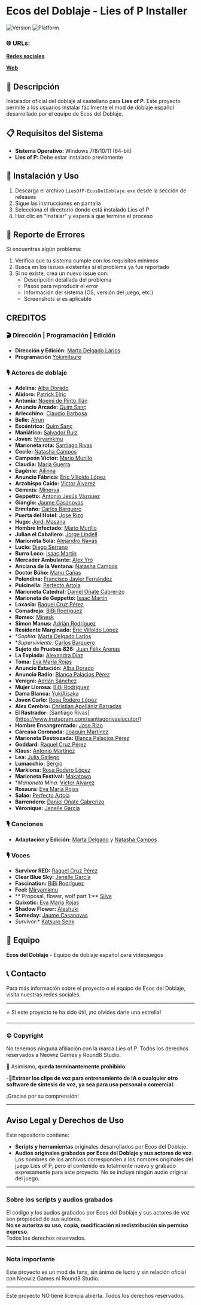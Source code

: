 # Ecos del Doblaje - Lies of P Installer

![Version](https://img.shields.io/badge/version-1.0.0-blue.svg)
![Platform](https://img.shields.io/badge/platform-Windows-lightgrey.svg)

### 🌐 URLs:

[**Redes sociales**](https://linktr.ee/ecosdeldoblaje)

[**Web**](https://www.ecosdeldoblaje.es/)

## 📖 Descripción

Instalador oficial del doblaje al castellano para **Lies of P**. Este proyecto permite a los usuarios instalar fácilmente el mod de doblaje español desarrollado por el equipo de Ecos del Doblaje.

## 📋 Requisitos del Sistema

- **Sistema Operativo:** Windows 7/8/10/11 (64-bit)
- **Lies of P:** Debe estar instalado previamente

## 🚀 Instalación y Uso

1. Descarga el archivo `LiesOfP-EcosDelDoblaje.exe` desde la sección de releases
2. Sigue las instrucciones en pantalla
3. Selecciona el directorio donde está instalado Lies of P
4. Haz clic en "Instalar" y espera a que termine el proceso

## 🐛 Reporte de Errores

Si encuentras algún problema:

1. Verifica que tu sistema cumple con los requisitos mínimos
2. Busca en los issues existentes si el problema ya fue reportado
3. Si no existe, crea un nuevo issue con:
   - Descripción detallada del problema
   - Pasos para reproducir el error
   - Información del sistema (OS, versión del juego, etc.)
   - Screenshots si es aplicable
  
## CREDITOS

### 🎬 Dirección | Programación | Edición

- **Dirección y Edición:**  [Marta Delgado Larios](https://www.youtube.com/@martadubs)
- **Programación** [Yokimitsuro](https://x.com/Yokimitsuro)
  
### 🎙️ Actores de doblaje

- **Adelina:** [Alba Dorado](https://www.instagram.com/alba_doblaje)
- **Alidoro:** [Patrick Elric](https://x.com/PatrickElrick_)
- **Antonia:** [Noemí de Pinto Illán](https://www.instagram.com/noeysuaparatofonador/)
- **Anuncio Arcade:** [Quim Sanç](https://www.instagram.com/quimcoronillasanc?igsh=OGNoaXQxNnRpdjdi)
- **Arlecchino:** [Claudio Barbosa](https://www.youtube.com/@UltimateVersus)
- **Belle:** [Airun](https://www.instagram.com/airun.locucionydoblaje/)
- **Escéntrico:** [Quim Sanç](https://www.instagram.com/grixmistery/)
- **Maniático:** [Salvador Ruiz](https://www.youtube.com/@disaster_box)
- **Joven:** [Miryamkmu](https://www.instagram.com/miryamkmu)
- **Marioneta rota:** [Santiago Rivas](https://www.instagram.com/santiagorivaslocutor/)
- **Cecile:** [Natasha Campos](https://www.youtube.com/@natasha_locutora)
- **Campeón Víctor:** [Mario Murillo](https://www.instagram.com/murillo.dub/?hl=es)
- **Claudia:** [María Guerra](https://www.instagram.com/lmdoblajes_)
- **Eugénie:** [Ailinna]( https://www.instagram.com/ailinnadubs/)
- **Anuncio Fábrica:** [Eric Villoldo López](https://www.instagram.com/saikodubs03/)
- **Arzobispo Caído:** [Víctor Álvarez](https://www.instagram.com/ribirvo?igsh=bGdyZ3BqNzQ5ZjQ%3D&utm_source=qr)
- **Géminis:** [Minerva](https://www.instagram.com/fenix_dubs/)
- **Geppetto:** [Antonio Jesús Vázquez](https://www.youtube.com/@doblandros)
- **Giangio:** [Jaume Casanovas](https://www.instagram.com/jaume.cr_doblatge/)
- **Ermitaño:** [Carlos Barquero](https://www.instagram.com/carlosbv_01/)
- **Puerta del Hotel:** [Jose Rizo](https://www.instagram.com/jose.a.rizo/)
- **Hugo:** [Jordi Masana](https://www.instagram.com/jmasana7)
- **Hombre Infectado:** [Mario Murillo](https://www.instagram.com/murillo.dub/?hl=es)
- **Julian el Caballero:** [Jorge Lindell](https://www.instagram.com/milksamurai/)
- **Marioneta Sola:** [Alejandro Navas](#)
- **Lucio:** [Diego Serrano](https://www.instagram.com/d_de_dub/)
- **Burro Loco:** [Isaac Martín](https://www.instagram.com/voiceofdante/)
- **Mercader Ambulante:** [Alex Yro](https://www.instagram.com/alex.yro.dub)
- **Anciana de la Ventana:** [Natasha Campos](https://www.youtube.com/@natasha_locutora)
- **Doctor Búho:** [Manu Cañas](https://www.instagram.com/manu43dubs/)
- **Polendina:** [Francisco Javier Fernández](https://www.instagram.com/frandubvoice/)
- **Pulcinella:** [Perfecto Artola](https://www.youtube.com/@odaalfrikismoconperfectus)
- **Marioneta Catedral:** [Daniel Oñate Cabrerizo](https://www.instagram.com/monamidubs/)
- **Marioneta de Geppetto:** [Isaac Martín](https://www.instagram.com/voiceofdante/)
- **Laxasia:** [Raquel Cruz Pérez](https://www.tiktok.com/@raquelfandub?_t=ZN-8ySmV6V5wMI&_r=1)
- **Comadreja:** [BiBi Rodríguez](https://www.instagram.com/bibi.rodriguez._/)
- **Romeo:** [Minesk](#)
- **Simon Manus:** [Adrián Rodríguez](https://www.youtube.com/@adridibus_dub)
- **Residente Marginado:** [Eric Villoldo López](https://www.instagram.com/saikodubs03/)
- **Sophia:* [Marta Delgado Larios](https://www.youtube.com/@martadubs)
- **Superviviente:* [Carlos Barquero](https://www.instagram.com/carlosbv_01/)
- **Sujeto de Pruebas 826:** [Juan Félix Arenas](#)
- **La Expiada:** [Alexandra Díaz](https://www.instagram.com/lavozdediktitta?utm_source=qr&igsh=ajRlOHV1NWFhaXRr)
- **Toma:** [Eva María Rojas](https://www.youtube.com/@EvamaDubs)
- **Anuncio Estación:** [Alba Dorado](https://www.instagram.com/alba_doblaje)
- **Anuncio Radio:** [Blanca Palacios Pérez](https://www.instagram.com/_blancaa.p__?igsh=ZDFmcmx0YzFjMXVj)
- **Venigni:** [Adrián Sánchez](https://www.youtube.com/@Asancu)
- **Mujer Llorosa:** [BiBi Rodríguez](https://www.instagram.com/bibi.rodriguez._/)
- **Dama Blanca:** [YukiAisaka](https://www.instagram.com/sedka_/?hl=es)
- **Joven Carlo:** [Rosa Rodero López](https://www.instagram.com/__azulpetroleo_)
- **Alex Cerebro:** [Christian Apellániz Barradas](https://www.youtube.com/@ToDobla2)
- **El Rastrador:** [Santiago Rivas] (https://www.instagram.com/santiagorivaslocutor/)
- **Hombre Ensangrentado:** [Jose Rizo]( https://www.instagram.com/jose.a.rizo/)
- **Carcasa Coronada:** [Joaquín Martínez](https://youtube.com/@joaquinmartinezdob5412)
- **Marioneta Destrozada:** [Blanca Palacios Pérez](https://www.instagram.com/_blancaa.p__?igsh=ZDFmcmx0YzFjMXVj)
- **Goddard:** [Raquel Cruz Pérez](https://www.tiktok.com/@raquelfandub?_t=ZN-8ySmV6V5wMI&_r=1)
- **Klaus:** [Antonio Martínez](https://www.instagram.com/antoniomg_locucionydoblaje/)
- **Lea:** [Julia Gallego](https://www.youtube.com/@juliagallegovoz)
- **Lumacchio:** [Sergio](https://www.instagram.com/sergio.dub.vidal/)
- **Markiona:** [Rosa Rodero López](https://www.instagram.com/__azulpetroleo_)
- **Marioneta Festival:** [Makatown](https://www.instagram.com/yakkofandubs1/)
- **Marioneta Mina:* [Víctor Álvarez](https://www.instagram.com/ribirvo?igsh=bGdyZ3BqNzQ5ZjQ%3D&utm_source=qr)
- **Rosaura:** [Eva María Rojas](https://www.youtube.com/@EvamaDubs)
- **Salao:** [Perfecto Artola](https://www.youtube.com/@odaalfrikismoconperfectus)
- **Barrendero:** [Daniel Oñate Cabrerizo](https://www.instagram.com/monamidubs/)
- **Véronique:** [Jenelle García](https://www.instagram.com/jenellegarcia.voz/)

### 🎙️ Canciones

- **Adaptación y Edición:** [Marta Delgado](https://www.youtube.com/@martadubs) y [Natasha Campos](https://www.youtube.com/@natasha_locutora)

### 🎙️ Voces

- **Survivor RED:** [Raquel Cruz Pérez](https://www.tiktok.com/@raquelfandub?_t=ZN-8ySmV6V5wMI&_r=1)
- **Clear Blue Sky:** [Jenelle García](https://www.instagram.com/jenellegarcia.voz/)
- **Fascination:** [BiBi Rodríguez](https://www.instagram.com/bibi.rodriguez._/)
- **Feel:** [Miryamkmu](https://www.instagram.com/miryamkmu)
- ** Proposal, flower, wolf part 1:** [Silve](https://x.com/SilveOfisialVA)
- **Quixotic:** [Eva María Rojas](https://www.youtube.com/@EvamaDubs)
- **Shadow Flower:** [Aleshuki](https://www.tiktok.com/@fukikae_)
- **Someday:** [Jaume Casanovas](https://www.instagram.com/jaume.cr_doblatge/)
- *Survivor:** [Katsuro Senk](https://www.instagram.com/katsuro_senk)

## 👥 Equipo

**Ecos del Doblaje** - Equipo de doblaje español para videojuegos

## 📞 Contacto

Para más información sobre el proyecto o el equipo de Ecos del Doblaje, visita nuestras redes sociales.

---

⭐ Si este proyecto te ha sido útil, ¡no olvides darle una estrella!

---

### ©️ Copyright

No tenemos ninguna afiliación con la marca Lies of P. Todos los derechos reservados a Neowiz Games y Round8 Studio.

🛑 Asimismo, **queda terminantemente prohibido**:

-🤖**Extraer los clips de voz para entrenamiento de IA o cualquier otro software de síntesis de voz, ya sea para uso personal o comercial.**

¡Gracias por su comprensión!

---

## Aviso Legal y Derechos de Uso

Este repositorio contiene:

- **Scripts y herramientas** originales desarrollados por Ecos del Doblaje.
- **Audios originales grabados por Ecos del Doblaje y sus actores de voz**. Los nombres de los archivos corresponden a los nombres originales del juego Lies of P, pero el contenido es totalmente nuevo y grabado expresamente para este proyecto. No se incluye ningún audio original del juego.
---

### Sobre los scripts y audios grabados

El código y los audios grabados por Ecos del Doblaje y sus actores de voz son propiedad de sus autores.  
**No se autoriza su uso, copia, modificación ni redistribución sin permiso expreso.**  
Todos los derechos reservados.

---

### Nota importante

Este proyecto es un mod de fans, sin ánimo de lucro y sin relación oficial con Neowiz Games ni Round8 Studio.

---

Este proyecto NO tiene licencia abierta. Todos los derechos reservados.
